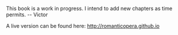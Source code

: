 This book is a work in progress. I intend to add new chapters as time permits.
-- Victor

A live version can be found here: http://romanticopera.github.io
